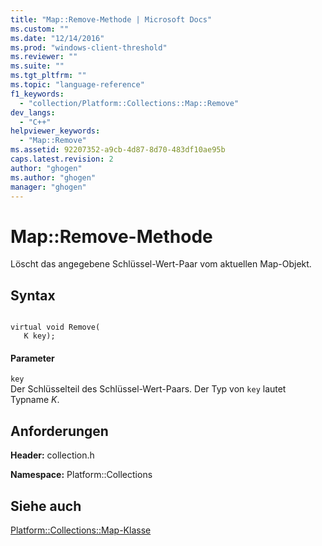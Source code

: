 ```yaml
---
title: "Map::Remove-Methode | Microsoft Docs"
ms.custom: ""
ms.date: "12/14/2016"
ms.prod: "windows-client-threshold"
ms.reviewer: ""
ms.suite: ""
ms.tgt_pltfrm: ""
ms.topic: "language-reference"
f1_keywords: 
  - "collection/Platform::Collections::Map::Remove"
dev_langs: 
  - "C++"
helpviewer_keywords: 
  - "Map::Remove"
ms.assetid: 92207352-a9cb-4d87-8d70-483df10ae95b
caps.latest.revision: 2
author: "ghogen"
ms.author: "ghogen"
manager: "ghogen"
---
```

# Map::Remove-Methode
Löscht das angegebene Schlüssel\-Wert\-Paar vom aktuellen Map\-Objekt.  
  
## Syntax  
  
```  
  
virtual void Remove(  
   K key);  
```  
  
#### Parameter  
 `key`  
 Der Schlüsselteil des Schlüssel\-Wert\-Paars. Der Typ von `key` lautet Typname *K*.  
  
## Anforderungen  
 **Header:** collection.h  
  
 **Namespace:** Platform::Collections  
  
## Siehe auch  
 [Platform::Collections::Map\-Klasse](../cppcx/platform-collections-map-class.md)